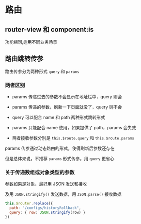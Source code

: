 # 路由
## router-view 和 component:is
功能相同,适用不同业务场景


## 路由跳转传参
路由传参分为两种形式 `query` 和 `params`
### 两者区别
- params 传递过去的参数不会显示在地址栏中，query 则会

- params 传递的参数，刷新一下页面就没了，query 则不会
  
- query 可以配合 name 和 path 两种形式跳转形式

- params 只能配合 name 使用，如果提供了 path，params 会失效

- 两者接收参数分别是 `this.$route.query` 和 `this.$route.params`

params 传参通过动态路由的形式，使得刷新后参数还存在

但是总体来说，不推荐 `params` 形式传参，用 `query` 更省心
### 关于传递数组或对象类型的参数
参数如果是对象，最好用 JSON 发送和接收

及用 `JSON.stringify()` 发送数据，用 `JSON.parse()` 接收数据
```js
this.$router.replace({
  path: "/configs/historyRollback",
  query: { row: JSON.stringify(row) }
})
```

